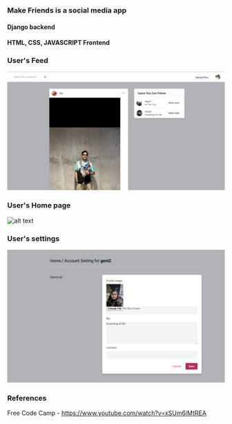### Make Friends is a social media app
#### Django backend
#### HTML, CSS, JAVASCRIPT Frontend



### User's Feed

![alt text](https://github.com/Geni-96/Make-Friends/blob/main/venv/Screenshot%202023-07-17%20at%206.35.50%20PM.png?raw=true)

### User's Home page

![alt text](https://github.com/Geni-96/Make-Friends/blob/main/venv/Screenshot%202023-07-17%20at%206.36.35%20PM.png?raw=true)

### User's settings
![alt text](https://github.com/Geni-96/Make-Friends/blob/main/venv/Screenshot%202023-07-17%20at%206.36.53%20PM.png?raw=true)

### References
Free Code Camp - https://www.youtube.com/watch?v=xSUm6iMtREA
